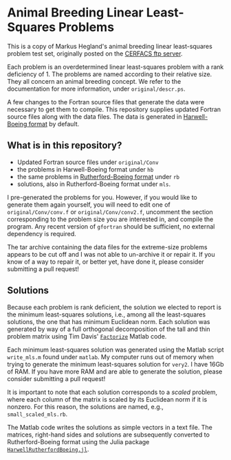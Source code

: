 # Animal Breeding Linear Least-Squares Problems

This is a copy of Markus Hegland's animal breeding linear least-squares
problem test set, originally posted on the [CERFACS ftp server](ftp://ftp.cerfacs.fr/pub/animal).

Each problem is an overdetermined linear least-squares problem with a rank
deficiency of 1.
The problems are named according to their relative size.
They all concern an animal breeding concept.
We refer to the documentation for more information, under `original/descr.ps`.

A few changes to the Fortran source files that generate the data were necessary
to get them to compile.
This repository supplies updated Fortran source files along with the data files.
The data is generated in [Harwell-Boeing format](http://math.nist.gov/MatrixMarket/collections/hb.html) by default.

## What is in this repository?

* Updated Fortran source files under `original/Conv`
* the problems in Harwell-Boeing format under `hb`
* the same problems in [Rutherford-Boeing format](https://www.cise.ufl.edu/research/sparse/matrices/DOC/rb.pdf) under `rb`
* solutions, also in Rutherford-Boeing format under `mls`.

I pre-generated the problems for you.
However, if you would like to generate them again yourself, you will need to
edit one of `original/Conv/conv.f` or `original/Conv/conv2.f`, uncomment the
section corresponding to the problem size you are interested in, and compile
the program.
Any recent version of `gfortran` should be sufficient, no external dependency
is required.

The tar archive containing the data files for the extreme-size problems appears
to be cut off and I was not able to un-archive it or repair it.
If you know of a way to repair it, or better yet, have done it, please consider
submitting a pull request!

## Solutions

Because each problem is rank deficient, the solution we elected to report
is the minimum least-squares solutions, i.e., among all the least-squares
solutions, the one that has minimum Euclidean norm.
Each solution was generated by way of a full orthogonal decomposition of the
tall and thin problem matrix using Tim Davis' [`Factorize`](https://www.mathworks.com/matlabcentral/fileexchange/24119-don-t-let-that-inv-go-past-your-eyes--to-solve-that-system--factorize-) Matlab code.

Each minimum least-squares solution was generated using the Matlab script
`write_mls.m` found under `matlab`.
My computer runs out of memory when trying to generate the minimum least-squares
solution for `very2`.
I have 16Gb of RAM.
If you have more RAM and are able to generate the solution, please consider
submitting a pull request!

It is important to note that each solution corresponds to a *scaled* problem,
where each column of the matrix is scaled by its Euclidean norm if it is
nonzero.
For this reason, the solutions are named, e.g., `small_scaled_mls.rb`.

The Matlab code writes the solutions as simple vectors in a text file.
The matrices, right-hand sides and solutions are subsequently converted to Rutherford-Boeing format using the Julia package [`HarwellRutherfordBoeing.jl`](https://github.com/JuliaSparse/HarwellRutherfordBoeing.jl).
